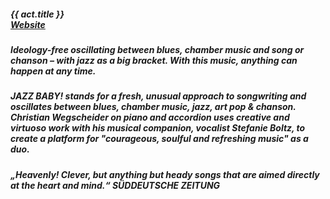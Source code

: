 ##### **{{ act.title }}** <br> <a target="_blank" rel="noopener noreferrer" href="https://jazzbaby.de/">Website</a>

##### Ideology-free oscillating between blues, chamber music and song or chanson – with jazz as a big bracket. With this music, anything can happen at any time.
##### JAZZ BABY! stands for a fresh, unusual approach to songwriting and oscillates between blues, chamber music, jazz, art pop & chanson. Christian Wegscheider on piano and accordion uses creative and virtuoso work with his musical companion, vocalist Stefanie Boltz, to create a platform for "courageous, soulful and refreshing music" as a duo.
***„Heavenly! Clever, but anything but heady songs that are aimed directly at the heart and mind.“ SÜDDEUTSCHE ZEITUNG***
